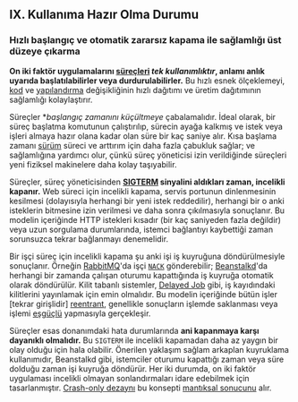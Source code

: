## IX. Kullanıma Hazır Olma Durumu
### Hızlı başlangıç ve otomatik zararsız kapama ile sağlamlığı üst düzeye çıkarma

**On iki faktör uygulamalarını [süreçleri](./processes) *tek kullanımlıktır*, anlamı anlık uyarıda başlatılabilirler veya durdurulabilirler.** Bu hızlı esnek ölçeklemeyi, [kod](./codebase) ve [yapılandırma](./config) değişikliğinin hızlı dağıtımı ve üretim dağıtımının sağlamlığı kolaylaştırır.

Süreçler **başlangıç zamanını küçültmeye* çabalamalıdır. İdeal olarak, bir süreç başlatma komutunun çalıştırılıp, sürecin ayağa kalkmış ve istek veya işleri almaya hazır olana kadar olan süre bir kaç saniye alır. Kısa başlama zamanı [sürüm](./build-release-run) süreci ve arttırım için daha fazla çabukluk sağlar; ve sağlamlığına yardımcı olur, çünkü süreç yöneticisi izin verildiğinde süreçleri yeni fiziksel makinelere daha kolay taşıyabilir.

Süreçler, süreç yöneticisinden **[SIGTERM](http://en.wikipedia.org/wiki/SIGTERM) sinyalini aldıkları zaman, incelikli kapanır.** Web süreci için incelikli kapama, servis portunun dinlenmesinin kesilmesi (dolayısıyla herhangi bir yeni istek reddedilir), herhangi bir o anki isteklerin bitmesine izin verilmesi ve daha sonra çıkılmasıyla sonuçlanır. Bu modelin içeriğinde HTTP istekleri kısadır (bir kaç saniyeden fazla değildir) veya uzun sorgulama durumlarında, istemci bağlantıyı kaybettiği zaman sorunsuzca tekrar bağlanmayı denemelidir.

Bir işçi süreç için incelikli kapama şu anki işi iş kuyruğuna döndürülmesiyle sonuçlanır. Örneğin [RabbitMQ](http://www.rabbitmq.com/)'da işçi [`NACK`](http://www.rabbitmq.com/amqp-0-9-1-quickref.html#basic.nack) gönderebilir; [Beanstalkd](https://beanstalkd.github.io)'da herhangi bir zamanda çalışan oturumu kapattığında iş kuyruğa otomatik olarak döndürülür. Kilit tabanlı sistemler, [Delayed Job](https://github.com/collectiveidea/delayed_job#readme) gibi, iş kayıdındaki kilitlerini yayınlamak için emin olmalıdır. Bu modelin içeriğinde bütün işler [tekrar girişlidir] [reentrant](http://en.wikipedia.org/wiki/Reentrant_%28subroutine%29), genellikle sonuçların işlemde saklanması veya işlemi [eşgüçlü](http://en.wikipedia.org/wiki/Idempotence) yapmasıyla gerçekleşir.

Süreçler esas donanımdaki hata durumlarında **ani kapanmaya karşı dayanıklı olmalıdır.** Bu `SIGTERM` ile incelikli kapamadan daha az yaygın bir olay olduğu için hala olabilir. Önerilen yaklaşım sağlam arkaplan kuyruklama kullanımıdır, Beanstalkd gibi, istemciler oturumu kapattığı zaman veya süre dolduğu zaman işi kuyruğa döndürür. Her iki durumda, on iki faktör uygulaması incelikli olmayan sonlandırmaları idare edebilmek için tasarlanmıştır. [Crash-only dezaynı](http://lwn.net/Articles/191059/) bu konsepti [mantıksal sonucunu](http://docs.couchdb.org/en/latest/intro/overview.html) alır.
